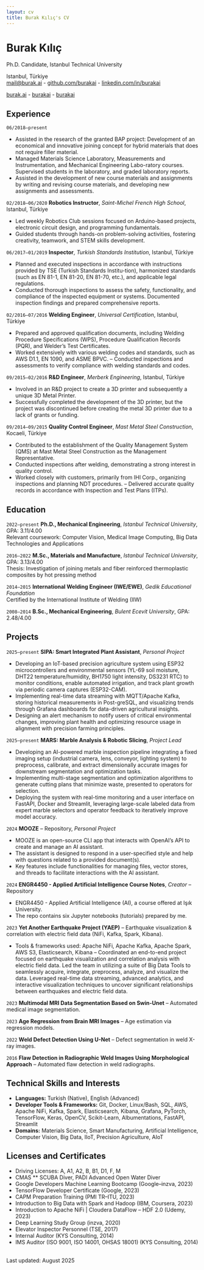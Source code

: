 ```yaml
---
layout: cv
title: Burak Kılıç's CV
---
```

# Burak Kılıç
Ph.D. Candidate, Istanbul Technical University

Istanbul, Türkiye<br/>
<a href="mailto:mail@burak.ai">mail@burak.ai</a> - [github.com/burakai](https://github.com/burakai) - [linkedin.com/in/burakai](https://www.linkedin.com/in/burakai)

<div id="webaddress">
  <a href="https://burak.ai"><i class="fa-solid fa-house"></i> burak.ai</a> - 
  <a href="https://github.com/burakai"><i class="fa-brands fa-github"></i> burakai</a> - 
  <a href="https://www.linkedin.com/in/burakai/"><i class="fa-brands fa-linkedin"></i> burakai</a>
</div>


## Experience

`06/2018–present`
- Assisted in the research of the granted BAP project: Development of an economical and innovative joining concept for hybrid materials that does not require filler material.
- Managed Materials Science Laboratory, Measurements and Instrumentation, and Mechanical Engineering Labo-ratory courses. Supervised students in the laboratory, and graded laboratory reports.
- Assisted in the development of new course materials and assignments by writing and revising course materials, and developing new assignments and assessments.

`02/2018–06/2020`
**Robotics Instructor**, *Saint-Michel French High School*, Istanbul, Türkiye  
- Led weekly Robotics Club sessions focused on Arduino-based projects, electronic circuit design, and programming fundamentals.
- Guided students through hands-on problem-solving activities, fostering creativity, teamwork, and STEM skills development.

`06/2017–01/2019`
**Inspector**, *Turkish Standards Institution*, Istanbul, Türkiye  
- Planned and executed inspections in accordance with instructions provided by TSE (Turkish Standards Institu-tion), harmonized standards (such as EN 81-1, EN 81-20, EN 81-70, etc.), and applicable legal regulations.
- Conducted thorough inspections to assess the safety, functionality, and compliance of the inspected equipment or systems. Documented inspection findings and prepared comprehensive reports.

`02/2016–07/2016`
**Welding Engineer**, *Universal Certification*, Istanbul, Türkiye  
- Prepared and approved qualification documents, including Welding Procedure Specifications (WPS), Procedure Qualification Records (PQR), and Welder’s Test Certificates.
- Worked extensively with various welding codes and standards, such as AWS D1.1, EN 1090, and ASME BPVC. – Conducted inspections and assessments to verify compliance with welding standards and codes.

`09/2015–02/2016`
**R&D Engineer**, *Merberk Engineering*, Istanbul, Türkiye  
- Involved in an R&D project to create a 3D printer and subsequently a unique 3D Metal Printer.
- Successfully completed the development of the 3D printer, but the project was discontinued before creating the metal 3D printer due to a lack of grants or funding.

`09/2014–09/2015`
**Quality Control Engineer**, *Mast Metal Steel Construction*, Kocaeli, Türkiye  
- Contributed to the establishment of the Quality Management System (QMS) at Mast Metal Steel Construction as the Management Representative.
- Conducted inspections after welding, demonstrating a strong interest in quality control.
- Worked closely with customers, primarily from IHI Corp., organizing inspections and planning NDT procedures. – Delivered accurate quality records in accordance with Inspection and Test Plans (ITPs).


## Education

`2022–present`
**Ph.D., Mechanical Engineering**, *Istanbul Technical University*, GPA: 3.11/4.00  
Relevant coursework: Computer Vision, Medical Image Computing, Big Data Technologies and Applications

`2016–2022`
**M.Sc., Materials and Manufacture**, *Istanbul Technical University*, GPA: 3.13/4.00  
Thesis: Investigation of joining metals and fiber reinforced thermoplastic composites by hot pressing method

`2014–2015`
**International Welding Engineer (IWE/EWE)**, *Gedik Educational Foundation*  
Certified by the International Institute of Welding (IIW)

`2008–2014`
**B.Sc., Mechanical Engineering**, *Bulent Ecevit University*, GPA: 2.48/4.00


## Projects

`2025–present`
**SIPA: Smart Integrated Plant Assistant**, *Personal Project*
- Developing an IoT-based precision agriculture system using ESP32 microcontrollers and environmental sensors (YL-69 soil moisture, DHT22 temperature/humidity, BH1750 light intensity, DS3231 RTC) to monitor conditions, enable automated irrigation, and track plant growth via periodic camera captures (ESP32-CAM).
- Implementing real-time data streaming with MQTT/Apache Kafka, storing historical measurements in Post-greSQL, and visualizing trends through Grafana dashboards for data-driven agricultural insights.
- Designing an alert mechanism to notify users of critical environmental changes, improving plant health and optimizing resource usage in alignment with precision farming principles.

`2025–present`
**MARS: Marble Analysis & Robotic Slicing**, *Project Lead*
- Developing an AI-powered marble inspection pipeline integrating a fixed imaging setup (industrial camera, lens, conveyor, lighting system) to preprocess, calibrate, and extract dimensionally accurate images for downstream segmentation and optimization tasks.
- Implementing multi-stage segmentation and optimization algorithms to generate cutting plans that minimize waste, presented to operators for selection.
- Deploying the system with real-time monitoring and a user interface on FastAPI, Docker and Streamlit, leveraging large-scale labeled data from expert marble selectors and operator feedback to iteratively improve model accuracy.

`2024`
**MOOZE** – Repository, *Personal Project*
- MOOZE is an open-source CLI app that interacts with OpenAI’s API to create and manage an AI assistant.
- The assistant is designed to respond in a user-specified style and help with questions related to a provided document(s).
- Key features include functionalities for managing files, vector stores, and threads to facilitate interactions with the AI assistant.

`2024`
**ENGR4450 - Applied Artificial Intelligence Course Notes**, *Creator* – Repository
- ENGR4450 - Applied Artificial Intelligence (AI), a course offered at Işık University.
- The repo contains six Jupyter notebooks (tutorials) prepared by me.

`2023`
**Yet Another Earthquake Project (YAEP)** – Earthquake visualization & correlation with electric field data (NiFi, Kafka, Spark, Kibana).
- Tools & frameworks used: Apache NiFi, Apache Kafka, Apache Spark, AWS S3, Elasticsearch, Kibana
– Coordinated an end-to-end project focused on earthquake visualization and correlation analysis with electric field data. Led the team in utilizing a suite of Big Data Tools to seamlessly acquire, integrate, preprocess, analyze, and visualize the data. Leveraged real-time data streaming, advanced analytics, and interactive visualization techniques to uncover significant relationships between earthquakes and electric field data.

`2023`
**Multimodal MRI Data Segmentation Based on Swin-Unet** – Automated medical image segmentation.

`2023`
**Age Regression from Brain MRI Images** – Age estimation via regression models.

`2022`
**Weld Defect Detection Using U-Net** – Defect segmentation in weld X-ray images.

`2016`
**Flaw Detection in Radiographic Weld Images Using Morphological Approach** – Automated flaw detection in weld radiographs.

## Technical Skills and Interests

- **Languages:** Turkish (Native), English (Advanced)  
- **Developer Tools & Frameworks:** Git, Docker, Linux/Bash, SQL, AWS, Apache NiFi, Kafka, Spark, Elasticsearch, Kibana, Grafana, PyTorch, TensorFlow, Keras, OpenCV, Scikit-Learn, Albumentations, FastAPI, Streamlit  
- **Domains:** Materials Science, Smart Manufacturing, Artificial Intelligence, Computer Vision, Big Data, IIoT, Precision Agriculture, AIoT

## Licenses and Certificates

- Driving Licenses: A, A1, A2, B, B1, D1, F, M  
- CMAS ** SCUBA Diver, PADI Advanced Open Water Diver  
- Google Developers Machine Learning Bootcamp (Google–inzva, 2023)  
- TensorFlow Developer Certificate (Google, 2023)  
- CAPM Preparation Training (PMI TR–ITU, 2023)  
- Introduction to Big Data with Spark and Hadoop (IBM, Coursera, 2023)  
- Introduction to Apache NiFi | Cloudera DataFlow – HDF 2.0 (Udemy, 2023)  
- Deep Learning Study Group (inzva, 2020)  
- Elevator Inspector Personnel (TSE, 2017)  
- Internal Auditor (KYS Consulting, 2014)  
- IMS Auditor (ISO 9001, ISO 14001, OHSAS 18001) (KYS Consulting, 2014)

<br/>Last updated: August 2025<br/><br/>